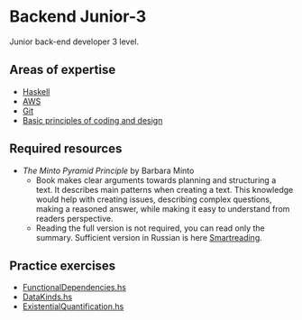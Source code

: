 # Backend Junior-3

Junior back-end developer 3 level.

## Areas of expertise

- [Haskell](./haskell.md)
- [AWS](./aws.md)
- [Git](../../shared/junior-3/git.md)
- [Basic principles of coding and design](../../shared/junior-3/basicCodingAndDesignPrinciples.md)

## Required resources

- _The Minto Pyramid Principle_ by Barbara Minto
  - Book makes clear arguments towards planning and structuring a text. It describes main patterns when creating a text. This knowledge would help with creating issues, describing complex questions, making a reasoned answer, while making it easy to understand from readers perspective.
  - Reading the full version is not required, you can read only the summary. Sufficient version in Russian is here [Smartreading](https://smartreading.ru/summary/227).

## Practice exercises

- [FunctionalDependencies.hs](../../backend/junior-3/Practice/FunctionalDependencies.hs)
- [DataKinds.hs](../../backend/junior-3/Practice/DataKinds.hs)
- [ExistentialQuantification.hs](../../backend/junior-3/Practice/ExistentialQuantification.hs)
